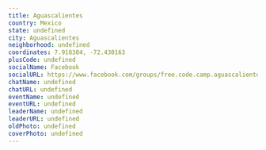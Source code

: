 ```yaml
---
title: Aguascalientes
country: Mexico
state: undefined
city: Aguascalientes
neighborhood: undefined
coordinates: 7.918384, -72.430163
plusCode: undefined
socialName: Facebook
socialURL: https://www.facebook.com/groups/free.code.camp.aguascalientes
chatName: undefined
chatURL: undefined
eventName: undefined
eventURL: undefined
leaderName: undefined
leaderURL: undefined
oldPhoto: undefined
coverPhoto: undefined
---
```

